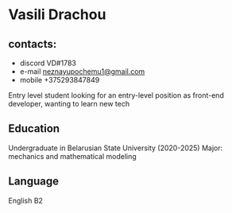 # Vasili Drachou

## contacts: 
* discord VD\#1783
* e-mail neznayupochemu1@gmail.com
* mobile +375293847849


Entry level student looking for an entry-level position as front-end developer, wanting to learn new tech


## Education
Undergraduate in Belarusian State University (2020-2025)
Major: mechanics and mathematical modeling

## Language 
English B2